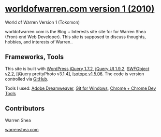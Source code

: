 # [worldofwarren.com version 1 (2010)](http://v1.worldofwarren.com)
World of Warren Version 1 (Tokomon)

worldofwarren.com is the Blog + Interests site site for for Warren Shea (Front-end Web Developer). This site is supposed to discuss thoughts, hobbies, and interests of Warren..

## Frameworks, Tools

This site is built with [WordPress](https://wordpress.com/),[jQuery 1.7.2](https://jquery.com/), [jQuery UI 1.9.2](http://jqueryui.com/), [SWFObject v2.2](http://code.google.com/p/swfobject/), [jQuery prettyPhoto v3.1.4], [Isotope v1.5.06](https://isotope.metafizzy.co/). The code is version controlled via [GitHub](https://github.com/).

Tools I used: [Adobe Dreamweaver](https://www.adobe.com/dreamweaver/), [Git for Windows](https://git-scm.com/download/win), [Chrome + Chrome Dev Tools](https://www.google.com/chrome/)

## Contributors

Warren Shea

[warrenshea.com](http://www.warrenshea.com)
